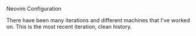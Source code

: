 Neovim Configuration


There have been many iterations and different machines that I've worked on. This is the most recent iteration, clean history.


